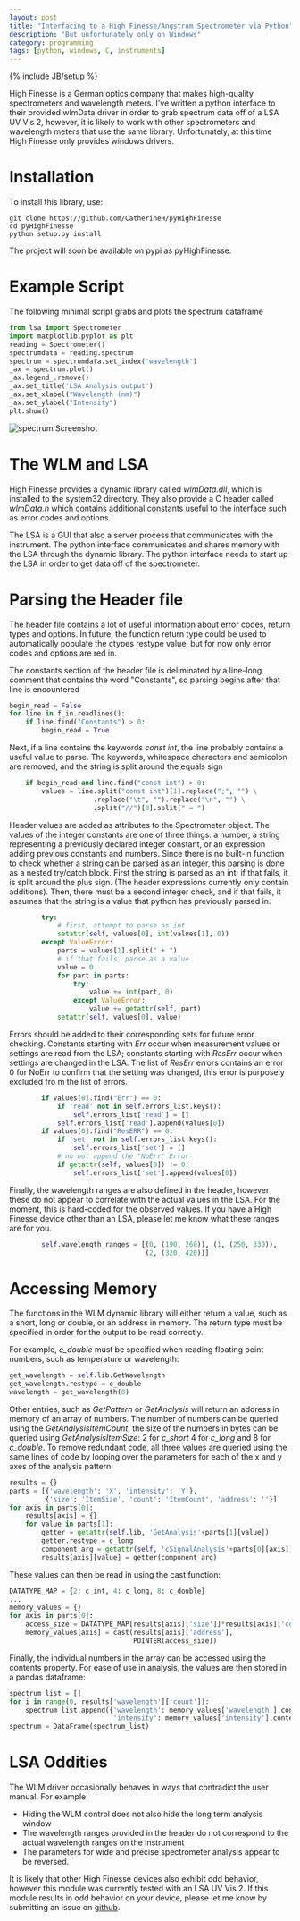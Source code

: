 ```yaml
---
layout: post
title: "Interfacing to a High Finesse/Angstrom Spectrometer via Python"
description: "But unfortunately only on Windows"
category: programming
tags: [python, windows, C, instruments]
---
```

{% include JB/setup %}

High Finesse is a German optics company that makes high-quality 
spectrometers and wavelength meters.  I've written a python interface to
 their provided wlmData driver in order to grab spectrum data off of a 
 LSA UV Vis 2, however, it is likely to work with other spectrometers 
 and wavelength meters that use the same library. Unfortunately, at this
  time High Finesse only provides windows drivers. 

Installation
============

To install this library, use:

```
git clone https://github.com/CatherineH/pyHighFinesse
cd pyHighFinesse
python setup.py install
```

The project will soon be available on pypi as pyHighFinesse.

Example Script
==============

The following minimal script grabs and plots the spectrum dataframe

```python
from lsa import Spectrometer
import matplotlib.pyplot as plt
reading = Spectrometer()
spectrumdata = reading.spectrum
spectrum = spectrumdata.set_index('wavelength')
_ax = spectrum.plot()
_ax.legend_.remove()
_ax.set_title('LSA Analysis output')
_ax.set_xlabel("Wavelength (nm)")
_ax.set_ylabel("Intensity")
plt.show()
```

![spectrum Screenshot](https://raw.githubusercontent.com/CatherineH/CatherineH.github.io/master/_posts/images/pyhighfinesse/matplotlib_graph.png)

The WLM and LSA
===============

High Finesse provides a dynamic library called *wlmData.dll*, which is 
installed to the system32 directory. They also provide a C header called
 *wlmData.h* which contains additional constants useful to the interface
  such as error codes and options. 

The LSA is a GUI that also a server process that communicates with the 
instrument. The python interface communicates and shares memory with the
 LSA through the dynamic library. The python interface needs to start up
  the LSA in order to get data off of the spectrometer. 

Parsing the Header file
=======================

The header file contains a lot of useful information about error codes, 
return types and options. In future, the function return type could be 
used to automatically populate the ctypes restype value, but for now only
 error codes and options are red in.

The constants section of the header file is deliminated by a line-long 
comment that contains the word "Constants", so parsing begins after that
 line is encountered 

``` python
begin_read = False
for line in f_in.readlines():
    if line.find("Constants") > 0:
        begin_read = True
```

Next, if a line contains the keywords *const int*, the line probably 
contains a useful value to parse. The keywords, whitespace characters 
and semicolon are removed, and the string is split around the equals sign

```python
    if begin_read and line.find("const int") > 0:
        values = line.split("const int")[1].replace(";", "") \
                     .replace("\t", "").replace("\n", "") \
                     .split("//")[0].split(" = ")
```

Header values are added as attributes to the Spectrometer object.
The values of the integer constants are one of three things: a number, a
 string representing a previously declared integer constant, or an 
 expression adding previous constants and numbers. Since there is no 
 built-in function to check whether a string can be parsed as an integer,
  this parsing is done as a nested try/catch block. First the string is 
  parsed as an int; if that fails, it is split around the plus sign. 
  (The header expressions currently only contain additions). Then, there
   must be a second integer check, and if that fails, it assumes that 
   the string is a value that python has previously parsed in.   

```python
        try:
            # first, attempt to parse as int
            setattr(self, values[0], int(values[1], 0))
        except ValueError:
            parts = values[1].split(" + ")
            # if that fails, parse as a value
            value = 0
            for part in parts:
                try:
                    value += int(part, 0)
                except ValueError:
                    value += getattr(self, part)
            setattr(self, values[0], value)
```

Errors should be added to their 
corresponding sets for future error checking. Constants starting with 
*Err* occur when measurement values or settings are read from the LSA; 
constants starting with *ResErr* occur when settings are changed in the 
LSA. The list of *ResErr* errors contains an error 0 for NoErr to 
confirm that the setting was changed, this error is purposely excluded fro
m the list of errors. 
 
```python 
        if values[0].find("Err") == 0:
            if 'read' not in self.errors_list.keys():
                self.errors_list['read'] = []
            self.errors_list['read'].append(values[0])
        if values[0].find("ResERR") == 0:
            if 'set' not in self.errors_list.keys():
                self.errors_list['set'] = []
            # no not append the "NoErr" Error
            if getattr(self, values[0]) != 0:
                self.errors_list['set'].append(values[0])

```

Finally, the wavelength ranges are also defined in the header, however 
these do not appear to correlate with the actual values in the LSA. For 
the moment, this is hard-coded for the observed values. If you have a 
High Finesse device other than an LSA, please let me know what these 
ranges are for you.

```python
        self.wavelength_ranges = [(0, (190, 260)), (1, (250, 330)),
                                  (2, (320, 420))]
```

Accessing Memory
================

The functions in the WLM dynamic library will either return a value, 
such as a short, long or double, or an address in memory. The return 
type must be specified in order for the output to be read correctly. 

For example, *c_double* must be specified when reading floating point 
numbers, such as temperature or wavelength:

```python
get_wavelength = self.lib.GetWavelength
get_wavelength.restype = c_double
wavelength = get_wavelength(0)       
```

Other entries, such as *GetPattern* or *GetAnalysis* will return an address 
in memory of an array of numbers. The number of numbers can be queried 
using the *GetAnalysisItemCount*, the size of the numbers in bytes can 
be queried using *GetAnalysisItemSize*: 2 for *c_short* 4 for *c_long* 
and 8 for *c_double*. To remove redundant code, all three values are 
queried using the same lines of code by looping over the parameters for 
each of the x and y axes of the analysis pattern:

```python
results = {}
parts = [{'wavelength': 'X', 'intensity': 'Y'},
         {'size': 'ItemSize', 'count': 'ItemCount', 'address': ''}]
for axis in parts[0]:
    results[axis] = {}
    for value in parts[1]:
        getter = getattr(self.lib, 'GetAnalysis'+parts[1][value])
        getter.restype = c_long
        component_arg = getattr(self, 'cSignalAnalysis'+parts[0][axis])
        results[axis][value] = getter(component_arg)
```

These values can then be read in using the cast function:

```python
DATATYPE_MAP = {2: c_int, 4: c_long, 8: c_double}
...
memory_values = {}
for axis in parts[0]:
    access_size = DATATYPE_MAP[results[axis]['size']]*results[axis]['count']
    memory_values[axis] = cast(results[axis]['address'],
                               POINTER(access_size))
```

Finally, the individual numbers in the array can be accessed using the 
contents property. For ease of use in analysis, the values are then 
stored in a pandas dataframe:

```python
spectrum_list = []
for i in range(0, results['wavelength']['count']):
    spectrum_list.append({'wavelength': memory_values['wavelength'].contents[i],
                          'intensity': memory_values['intensity'].contents[i]})
spectrum = DataFrame(spectrum_list)
```

LSA Oddities
============

The WLM driver occasionally behaves in ways that contradict the user 
manual. For example:

- Hiding the WLM control does not also hide the long term analysis window
- The wavelength ranges provided in the header do not correspond to the 
actual wavelength ranges on the instrument
- The parameters for wide and precise spectrometer analysis appear to be
 reversed.
 
It is likely that other High Finesse devices also exhibit odd behavior, 
however this module was currently tested with an LSA UV Vis 2. If this 
module results in odd behavior on your device, please let me know by 
submitting an issue on [github](https://github.com/CatherineH/pyHighFinesse/issues). 
